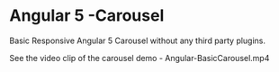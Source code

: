 # Angular 5 -Carousel

Basic Responsive Angular 5 Carousel without any third party plugins. 

See the video clip of the carousel demo - Angular-BasicCarousel.mp4


